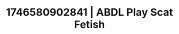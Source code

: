---
categories:
- AI-generated
- Slow undress
- Flushed skin
- Vintage boudoir
- Ethical porn
- ASMR
- Cosplay
- Creative kink
image: /assets/images/1746580902841.jpg
layout: post
seo:
  description: Featured content with high-quality ABDL Play, Scat Fetish. HD images
    available.
  keywords: ABDL Play, Scat Fetish
  og_image: /assets/images/1746580902841.jpg
  schema_type: VisualArtwork
tags:
- '#1746580902841'
- ABDL Play
- Scat Fetish
title: 1746580902841 | ABDL Play Scat Fetish
---